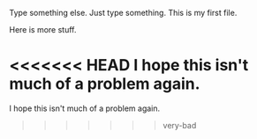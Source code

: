 Type something else. Just type something. This is my first file.

Here is more stuff.

<<<<<<< HEAD
I hope this isn't much of a problem again. 
=======
I hope this isn't much of a problem again.
>>>>>>> very-bad
